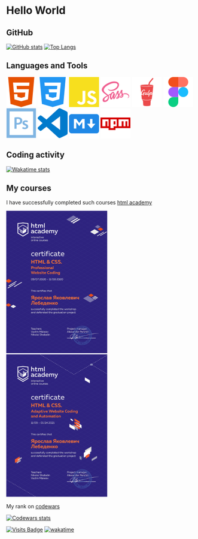 # Hello World

## GitHub

<a href="https://github.com/anuraghazra/github-readme-stats"><img height="195" src="https://github-readme-stats.vercel.app/api?username=Nailheart&show_icons=true&theme=tokyonight&hide_border=true&custom_title=GitHub%20Stats" alt="GitHub stats"></a>
<a href="https://github.com/anuraghazra/github-readme-stats"><img height="195" src="https://github-readme-stats.vercel.app/api/top-langs/?username=Nailheart&layout=compact&theme=tokyonight&hide_border=true&langs_count=6" alt="Top Langs"></a>

## Languages and Tools

[![HTML5](img/html5.svg)](https://www.w3.org/html/)
[![CSS3](img/css3.svg)](https://www.w3.org/Style/CSS/)
[![JavaScript](img/js.svg)](https://developer.mozilla.org/en-US/docs/Web/JavaScript/)
[![Sass](img/sass.svg)](https://sass-lang.com/)
[![Gulp](img/gulp.svg)](https://gulpjs.com/)
[![Figma](img/figma.svg)](https://www.figma.com/)
[![Photoshop](img/photoshop.svg)](https://www.photoshop.com/en/)
[![Visual Studio Code](img/vscode.svg)](https://code.visualstudio.com/)
[![Markdown](img/markdown.svg)](https://github.com/adam-p/markdown-here/wiki/Markdown-Cheatsheet)
[![npm](img/npm.svg)](https://www.npmjs.com/)

## Coding activity

[![Wakatime stats](https://github-readme-stats.vercel.app/api/wakatime?username=Nailheart&theme=tokyonight&hide_border=true&langs_count=5)](https://wakatime.com/@Nailheart)

## My courses

I have successfully completed such courses
[html academy](https://htmlacademy.ru/profile/id377731)

<a class="certificate-link" href="https://assets.htmlacademy.ru/certificates/intensive/163/377731.pdf?1610699754"><img src="certificate/static-en.jpg" width="270" height="380"></a>
<a class="certificate-link" href="https://assets.htmlacademy.ru/certificates/intensive/165/377731.pdf?1610699688"><img src="certificate/adaptive-en.jpg" width="270" height="380"></a>

My rank on [codewars](https://www.codewars.com/users/Nailheart)

[![Codewars stats](https://www.codewars.com/users/Nailheart/badges/large)](https://www.codewars.com/users/Nailheart)

[![Visits Badge](https://badges.pufler.dev/visits/Nailheart/Nailheart)](https://github.com/Nailheart)
[![wakatime](https://wakatime.com/badge/user/6e2dd1b4-523c-4f5a-9937-1d51f01cd510.svg)](https://wakatime.com/@6e2dd1b4-523c-4f5a-9937-1d51f01cd510)
